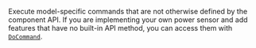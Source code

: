 Execute model-specific commands that are not otherwise defined by the component API.
If you are implementing your own power sensor and add features that have no built-in API method, you can access them with [`DoCommand`](/dev/reference/sdks/docommand/).

